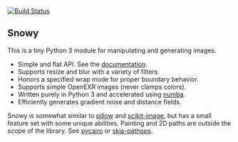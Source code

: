 [![Build Status](https://travis-ci.org/prideout/snowy.svg?branch=master)](https://travis-ci.org/prideout/snowy)

## Snowy

This is a tiny Python 3 module for manipulating and generating images.
- Simple and flat API. See the [documentation](https://github.prideout.net/snowy/).
- Supports resize and blur with a variety of filters.
- Honors a specified wrap mode for proper boundary behavior.
- Supports simple OpenEXR images (never clamps colors).
- Written purely in Python 3 and accelerated using [numba](https://numba.pydata.org/).
- Efficiently generates gradient noise and distance fields.

Snowy is somewhat similar to [pillow](https://python-pillow.org/) and
[scikit-image](https://scikit-image.org/), but has a small feature set with some unique abilities.
Painting and 2D paths are outside the scope of the library. See
  [pycairo](https://pycairo.readthedocs.io/en/latest/) or
  [skia-pathops](https://github.com/fonttools/skia-pathops).

<!--

Making a release:

  python3 setup.py sdist bdist_wheel
  twine upload dist/*
  open https://pypi.org/project/snowy/
  consider using travis for this:
      https://docs.travis-ci.com/user/deployment/pypi/

Testing a release:

  cd ~
  python3 -m venv snowy_test
  source snowy_test/bin/activate
  pip install snowy
  python3
      import snowy; import numpy as np
      n = snowy.generate_noise(100, 100, frequency=4, seed=42, wrapx=True)
      snowy.show(n)
      deactivate
  see also:
      https://docs.python-guide.org/dev/virtualenvs/

TODO

  Color space
      tests/gamma_dalai_lama_gray.jpg
      Just a modicum ... at least in load / save -- is the blurry poodle slightly dark?
      Create a page in "test" and use chrome (test_colorspace.py)
      Why isn't save doing a "img * 255.0" for PNG images?
      Blurry images look brighter, this seems wrong.

  Bug fix
      when saving a solid color image, I think this exception can be thrown:
      "Max value == min value, ambiguous given dtype"

  Warning Fix
      Typing the simple example from https://github.prideout.net/snowy/#gradient_noise results in:
      "Lossy conversion from float64 to uint8."

  Improve the island gen example
    https://twitter.com/prideout/status/981356407202050048
    CPCF's ?

  arbitrary rotation
  reduce_colors and to_svg
  io can have create_movie
      heat wave example
      brownian loop zoom example
  io can have generate_gallery for making HTML, and optional forced width/height/filter
  height field AO
  variable radius blur (radius multiplier is a fn not a constant)
    test with a distance field + gradient
  prefiltering as seen in docs/hoppe
  pixel art scaling algorithm(s)
  add fractal.py
      mandelbrot example from numba
      also this: https://en.wikipedia.org/wiki/Buddhabrot
  generate voronoi or triangulations, like the little test images here:
      http://agea.github.io/tutorial.md/

-->
